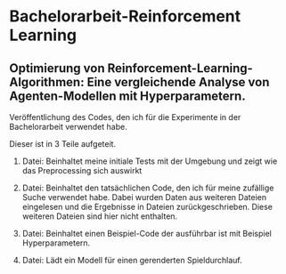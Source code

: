 # Bachelorarbeit-Reinforcement Learning

## Optimierung von Reinforcement-Learning-Algorithmen: Eine vergleichende Analyse von Agenten-Modellen mit Hyperparametern.

Veröffentlichung des Codes, den ich für die Experimente in der Bachelorarbeit verwendet habe.

Dieser ist in 3 Teile aufgeteit.

1. Datei:
   Beinhaltet meine initiale Tests mit der Umgebung und zeigt wie das Preprocessing sich auswirkt

2. Datei:
   Beinhaltet den tatsächlichen Code, den ich für meine zufällige Suche verwendet habe. Dabei wurden Daten aus weiteren Dateien eingelesen und die Ergebnisse in Dateien zurückgeschrieben.
   Diese weiteren Dateien sind hier nicht enthalten.

3. Datei:
   Beinhaltet einen Beispiel-Code der ausführbar ist mit Beispiel Hyperparametern.

4. Datei:
   Lädt ein Modell für einen gerenderten Spieldurchlauf.
